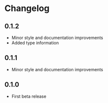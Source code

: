 # Changelog

## 0.1.2

* Minor style and documentation improvements
* Added type information

## 0.1.1

* Minor style and documentation improvements

## 0.1.0

* First beta release
